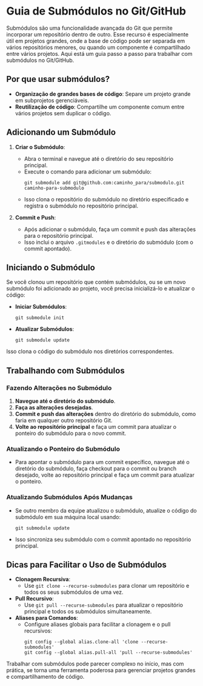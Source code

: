 # Guia de Submódulos no Git/GitHub

Submódulos são uma funcionalidade avançada do Git que permite incorporar um repositório dentro de outro. Esse recurso é especialmente útil em projetos grandes, onde a base de código pode ser separada em vários repositórios menores, ou quando um componente é compartilhado entre vários projetos. Aqui está um guia passo a passo para trabalhar com submódulos no Git/GitHub.

## Por que usar submódulos?

- **Organização de grandes bases de código**: Separe um projeto grande em subprojetos gerenciáveis.
- **Reutilização de código**: Compartilhe um componente comum entre vários projetos sem duplicar o código.

## Adicionando um Submódulo

1. **Criar o Submódulo**: 
   - Abra o terminal e navegue até o diretório do seu repositório principal.
   - Execute o comando para adicionar um submódulo:
     ```
     git submodule add git@github.com:caminho_para/submodulo.git caminho-para-submodulo
     ```
   - Isso clona o repositório do submódulo no diretório especificado e registra o submódulo no repositório principal.

2. **Commit e Push**:
   - Após adicionar o submódulo, faça um commit e push das alterações para o repositório principal.
   - Isso inclui o arquivo `.gitmodules` e o diretório do submódulo (com o commit apontado).

## Iniciando o Submódulo

Se você clonou um repositório que contém submódulos, ou se um novo submódulo foi adicionado ao projeto, você precisa inicializá-lo e atualizar o código:

- **Iniciar Submódulos**:
  ```
  git submodule init
  ```
- **Atualizar Submódulos**:
  ```
  git submodule update
  ```

Isso clona o código do submódulo nos diretórios correspondentes.

## Trabalhando com Submódulos

### Fazendo Alterações no Submódulo

1. **Navegue até o diretório do submódulo**.
2. **Faça as alterações desejadas**.
3. **Commit e push das alterações** dentro do diretório do submódulo, como faria em qualquer outro repositório Git.
4. **Volte ao repositório principal** e faça um commit para atualizar o ponteiro do submódulo para o novo commit.

### Atualizando o Ponteiro do Submódulo

- Para apontar o submódulo para um commit específico, navegue até o diretório do submódulo, faça checkout para o commit ou branch desejado, volte ao repositório principal e faça um commit para atualizar o ponteiro.

### Atualizando Submódulos Após Mudanças

- Se outro membro da equipe atualizou o submódulo, atualize o código do submódulo em sua máquina local usando:
  ```
  git submodule update
  ```
- Isso sincroniza seu submódulo com o commit apontado no repositório principal.

## Dicas para Facilitar o Uso de Submódulos

- **Clonagem Recursiva**:
  - Use `git clone --recurse-submodules` para clonar um repositório e todos os seus submódulos de uma vez.
- **Pull Recursivo**:
  - Use `git pull --recurse-submodules` para atualizar o repositório principal e todos os submódulos simultaneamente.
- **Aliases para Comandos**:
  - Configure aliases globais para facilitar a clonagem e o pull recursivos:
    ```
    git config --global alias.clone-all 'clone --recurse-submodules'
    git config --global alias.pull-all 'pull --recurse-submodules'
    ```

Trabalhar com submódulos pode parecer complexo no início, mas com prática, se torna uma ferramenta poderosa para gerenciar projetos grandes e compartilhamento de código.